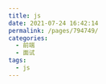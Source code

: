 ```yaml
---
title: js
date: 2021-07-24 16:42:14
permalink: /pages/794749/
categories:
  - 前端
  - 面试
tags:
  - js
---
```

